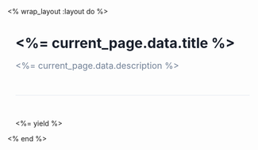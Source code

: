 <% wrap_layout :layout do %>

<style>
.api-reference-wrapper {
  max-width: 1400px;
  margin: 0 auto;
  padding: 0 1rem;
}

.api-section {
  display: grid;
  grid-template-columns: 1fr 1fr;
  gap: 3rem;
  margin-bottom: 4rem;
  align-items: start;
}

.api-section-prose {
  padding-right: 2rem;
}

.api-section-code {
  position: sticky;
  top: 2rem;
  align-self: start;
}

/* Page header */
.api-header {
  margin-bottom: 3rem;
  padding-bottom: 2rem;
  border-bottom: 1px solid #e2e8f0;
}

.api-header h1 {
  margin-bottom: 1rem;
  color: #1a202c;
}

.api-header .lead {
  color: #718096;
  font-size: 1.1rem;
}

/* Badge styling */
.api-section-prose .badge {
  font-size: 0.75rem;
  padding: 0.25rem 0.5rem;
}

/* Table styling in prose */
.api-section-prose table {
  font-size: 0.875rem;
}

.api-section-prose table th {
  background-color: #f7fafc;
  border-bottom: 2px solid #e2e8f0;
  font-weight: 600;
}

/* Responsive adjustments */
@media (max-width: 1199.98px) {
  .api-section {
    grid-template-columns: 1fr;
    gap: 2rem;
  }
  
  .api-section-prose {
    padding-right: 0;
  }
}

@media (max-width: 768px) {
  .api-reference-wrapper {
    padding: 0 0.5rem;
  }
  
  .api-section {
    gap: 1.5rem;
    margin-bottom: 2rem;
  }
  
  .api-section-code .highlight pre {
    padding: 1rem;
    font-size: 0.8125rem;
  }
}
</style>

<div class="api-reference-wrapper">
  <div class="api-header">
    <h1><%= current_page.data.title %></h1>
    <p class="lead"><%= current_page.data.description %></p>
  </div>
  
  <%= yield %>
</div>
<% end %>


